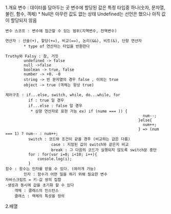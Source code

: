 1.개요
    변수 : 데이터를 담아두는 곳
        변수에 할당된 값은 특정 타입중 하나(숫자, 문자열, 불린, 함수, 객체)
            * Null은 아무런 값도 없는 상태
            Undefined는 선언은 했으나 아직 값이 할당되지 않음

    변수 스코프 : 변수에 접근할 수 있는 범위(지역변수, 전역변수)
    
    연산자 : 산술(+), 할당(+=), 비교(==), 논리(&&), 비트(&), 단항 연산자
            * type of 연산자는 타입을 반환한다

    Truthy와 Falsy : 참, 거짓
            undefined -> false
            null ->false
            boolean -> true, false
            number -> +0. -0
            string -> 빈 문자열의 경우 false , 이외는 true
            object -> true (객체는 항상 true)
    
    제어구조 : if...else, switch, while, do...while, for
              if : true 일 경우
              if...else : false 일 경우
               * 삼항 연산자로 표현 가능 ex) if (nume === )) {
                                                                num--;
                                                              }else{
                                                                num++;
                                                              } => (num === 1) ? num-- : num++;
              switch : 코드와 조건이 같을 경우 (비교하는 값은 다름)
                        case : 지정된 값이 switch와 같은지 비교
                        break : 그 다음의 코드가 실행되지 않도록 switch문 중단
              for : for(var i=0; i<10; i++){
                  console.log(i);
              }
    함수 : 함수는 인자를 받을 수 있다. (여러개 가능)
            인자 : 함수가 어떤 일을 하기 위해 필요한 변수
    자바스크립트 = 키-값 쌍의 집합
    -생성과 동시에 값을 초기화 할 수 있다 
        객체 : 클래스의 인스턴스
        클래스 : 캑체의 특성을 정의
        




2.배열